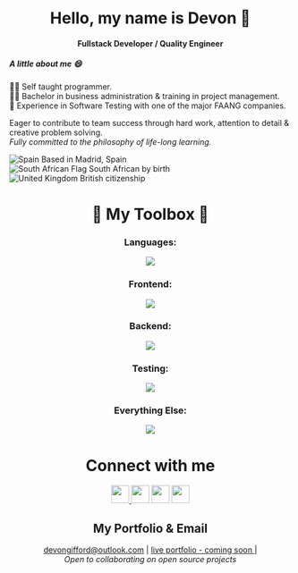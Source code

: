 
<h1 align="center">Hello, my name is Devon 👋  </h1>
<h4 align="center">Fullstack Developer / Quality Engineer</h4>

<h5 align="left">A little about me 😄</h5>

👨‍💻  Self taught programmer.<br>
👨‍🎓  Bachelor in business administration & training in project management.<br>
🍎  Experience in Software Testing with one of the major FAANG companies.<br>

Eager to contribute to team success through hard work, attention to detail & creative problem solving.<br>
_Fully committed to the philosophy of life-long learning._<br>


![Spain](https://raw.githubusercontent.com/stevenrskelton/flag-icon/master/png/16/country-4x3/es.png "Spain")  Based in Madrid, Spain<br>
![South African Flag](https://i.imgur.com/Uht7KAh.png)  South African by birth<br>
![United Kingdom](https://raw.githubusercontent.com/stevenrskelton/flag-icon/master/png/16/country-4x3/gb.png "United Kingdom")  British citizenship<br>



<h1 align="center">🧰 My Toolbox 🧰</h1>
<h3 align="center">Languages:</h3>
<p align="center">
  <a href="https://skillicons.dev">
    <img src="https://skillicons.dev/icons?i=js,ts,py,swift" />
  </a>
</p>


<h3 align="center">Frontend:</h3>
<p align="center">
  <a href="https://skillicons.dev">
    <img src="https://skillicons.dev/icons?i=html,css,tailwind,bootstrap,sass,styledcomponents,svg,react,redux,graphql,webpack,vite,babel,apollo&perline=7" />
  </a>
</p> 
 
 
 <h3 align="center">Backend:</h3>
<p align="center">
  <a href="https://skillicons.dev">
    <img src="https://skillicons.dev/icons?i=nodejs,express,firebase,flask,postgres,mongodb,mysql,redis&perline=4" />
  </a>
</p> 


 <h3 align="center">Testing:</h3>
<p align="center">
  <a href="https://skillicons.dev">
    <img src="https://skillicons.dev/icons?i=postman,selenium,jest,gherkin" />
  </a>
</p> 
  

   <h3 align="center">Everything Else:</h3>
<p align="center">
  <a href="https://skillicons.dev">
    <img src="https://skillicons.dev/icons?i=regex,powershell,docker,aws,vscode,git,github,stackoverflow,wordpress,heroku,netlify,replit&perline=4" />
  </a>
</p> 



<h1 align="center">Connect with me  </h1>

<p align="center"> 
  <a href="https://www.linkedin.com/in/dbGifford" target="_blank" rel="noreferrer">
   <img src="https://raw.githubusercontent.com/danielcranney/readme-generator/main/public/icons/socials/linkedin.svg" width="32" height="32" />
  </a>
   <a href="https://www.github.com/DevonGifford" target="_blank" rel="noreferrer"><img src="https://raw.githubusercontent.com/danielcranney/readme-generator/main/public/icons/socials/twitter.svg" width="32" height="32" /></a> 
  <a href="https://discord.com/users/DevonGifford#7738" target="_blank" rel="noreferrer"><img src="https://raw.githubusercontent.com/danielcranney/readme-generator/main/public/icons/socials/discord.svg" width="32" height="32" /></a> 
  <a href="https://www.facebook.com/GiffordDevon" target="_blank" rel="noreferrer"><img src="https://raw.githubusercontent.com/danielcranney/readme-generator/main/public/icons/socials/facebook.svg" width="32" height="32" /></a> 
</p>

<h2 align="center">My Portfolio & Email</h2>

<p align="center">
  <a href="mailto:devongifford@outlook.com">devongifford@outlook.com</a> |
  <a href="#">live portfolio - coming soon </a> |<br>
 <em>Open to collaborating on open source projects</em>
</p>


